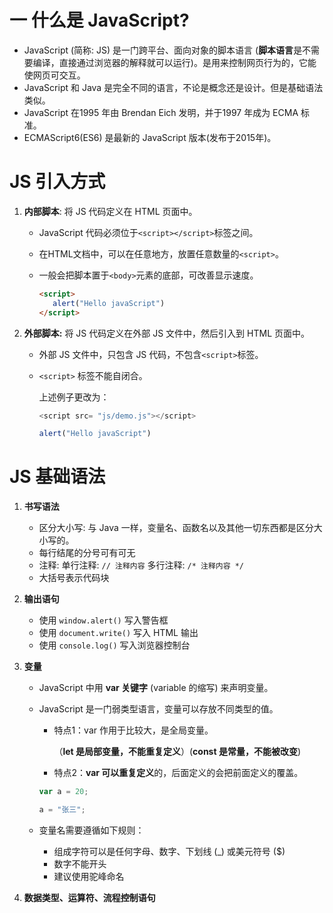 # 一 什么是 JavaScript?



- JavaScript (简称: JS) 是一门跨平台、面向对象的脚本语言 (**脚本语言**是不需要编译，直接通过浏览器的解释就可以运行)。是用来控制网页行为的，它能使网页可交互。
- JavaScript 和 Java 是完全不同的语言，不论是概念还是设计。但是基础语法类似。
- JavaScript 在1995 年由 Brendan Eich 发明，并于1997 年成为 ECMA 标准。
- ECMAScript6(ES6) 是最新的 JavaScript 版本(发布于2015年)。

# JS 引入方式

1. **内部脚本**: 将 JS 代码定义在 HTML 页面中。

   - JavaScript 代码必须位于`<script></script>`标签之间。

   - 在HTML文档中，可以在任意地方，放置任意数量的`<script>`。

   - 一般会把脚本置于`<body>`元素的底部，可改善显示速度。

     ```html
     <script>
     	alert("Hello javaScript")
     </script>
     ```

2. **外部脚本:** 将 JS 代码定义在外部 JS 文件中，然后引入到 HTML 页面中。

   - 外部 JS 文件中，只包含 JS 代码，不包含`<script>`标签。

   - `<script>` 标签不能自闭合。

     上述例子更改为：

     ```javascript
     <script src= "js/demo.js"></script>
     ```

     ```javascript
     alert("Hello javaScript")
     ```

     

# JS 基础语法

1. **书写语法**

   - 区分大小写: 与 Java 一样，变量名、函数名以及其他一切东西都是区分大小写的。
   - 每行结尾的分号可有可无
   - 注释:
     单行注释: `// 注释内容`
     多行注释: `/* 注释内容 */` 
   - 大括号表示代码块

2. **输出语句**

   - 使用 `window.alert()` 写入警告框
   - 使用 `document.write()` 写入 HTML 输出
   - 使用 `console.log()` 写入浏览器控制台

3. **变量**

   - JavaScript 中用 **var 关键字** (variable 的缩写) 来声明变量。

   - JavaScript 是一门弱类型语言，变量可以存放不同类型的值。

     - 特点1：var 作用于比较大，是全局变量。

       （**let 是局部变量，不能重复定义**）(**const 是常量，不能被改变**)

     - 特点2：**var 可以重复定义**的，后面定义的会把前面定义的覆盖。

     ```javascript
     var a = 20;
     
     a = "张三";
     ```

   - 变量名需要遵循如下规则：

     - 组成字符可以是任何字母、数字、下划线 (_) 或美元符号 ($)
     - 数字不能开头
     - 建议使用驼峰命名

4. **数据类型、运算符、流程控制语句**

   


